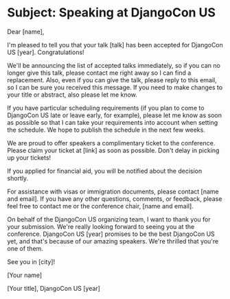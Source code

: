 # Subject: Speaking at DjangoCon US

Dear [name],

I'm pleased to tell you that your talk [talk] has been accepted for DjangoCon US [year]. Congratulations!

We'll be announcing the list of accepted talks immediately, so if you can no longer give this talk, please contact me right away so I can find a replacement. Also, even if you can give the talk, please reply to this email, so I can be sure you received this message. If you need to make changes to your title or abstract, also please let me know.

If you have particular scheduling requirements (if you plan to come to DjangoCon US late or leave early, for example), please let me know as soon as possible so that I can take your requirements into account when setting the schedule. We hope to publish the schedule in the next few weeks.

We are proud to offer speakers a complimentary ticket to the conference. Please claim your ticket at [link] as soon as possible. Don't delay in picking up your tickets!

If you applied for financial aid, you will be notified about the decision shortly.

For assistance with visas or immigration documents, please contact [name and email]. If you have any other questions, comments, or feedback, please feel free to contact me or the conference chair, [name and email].

On behalf of the DjangoCon US organizing team, I want to thank you for your submission. We're really looking forward to seeing you at the conference. DjangoCon US [year] promises to be the best DjangoCon US yet, and that's because of our amazing speakers. We're thrilled that you're one of them.

See you in [city]!

[Your name]

[Your title], DjangoCon US [year]
